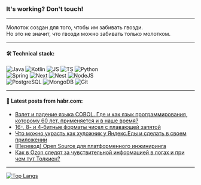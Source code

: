 ### It's working? Don't touch!

---
Молоток создан для того, чтобы им забивать гвозди. <br>
Но это не значит, что гвозди можно забивать только молотком.

---

#### 🛠️ Technical stack:

![Java](https://img.shields.io/badge/Java-informational?logo=Oracle&style=flat&logoColor=white&color=FF4500)
![Kotlin](https://img.shields.io/badge/Kotlin-informational?logo=Kotlin&style=flat&logoColor=white&color=774D97)
![JS](https://img.shields.io/badge/JS-informational?logo=javaScript&style=flat&logoColor=black&color=F7Df1E)
![TS](https://img.shields.io/badge/TypeScript-informational?logo=typeScript&style=flat&logoColor=black&color=017acc)
![Python](https://img.shields.io/badge/Python-informational?logo=Python&style=flat&logoColor=black&color=ffdd54) <br>
![Spring](https://img.shields.io/badge/SpringBoot-informational?logo=SpringBoot&style=flat&logoColor=white&color=6DB33F) 
![Next](https://img.shields.io/badge/Next.js-informational?logo=Next.js&style=flat&logoColor=white&color=3671a1)
![Nest](https://img.shields.io/badge/NestJS-informational?logo=NestJS&style=flat&logoColor=white&color=E0234E)
![NodeJS](https://img.shields.io/badge/NodeJS-informational?logo=node.js&style=flat&logoColor=white&color=70A760) <br>
![PostgreSQL](https://img.shields.io/badge/PostgreSQL-informational?logo=PostgreSQL&style=flat&logoColor=white&color=DAA520)
![MongoDB](https://img.shields.io/badge/MongoDB-informational?logo=MongoDB&style=flat&logoColor=white&color=870000)
![Git](https://img.shields.io/badge/Git-informational?logo=git&style=flat&logoColor=white&color=f74e28)

___

#### 💬 Latest posts from habr.com:

<!-- BLOG-POST-LIST:START -->
- [Взлет и падение языка COBOL. Где и как язык программирования, которому 60 лет, применяется и в наше время?](https://habr.com/ru/companies/sberbank/articles/776650/?utm_source=habrahabr&utm_medium=rss&utm_campaign=776650)
- [16-, 8- и 4-битные форматы чисел с плавающей запятой](https://habr.com/ru/companies/wunderfund/articles/776496/?utm_source=habrahabr&utm_medium=rss&utm_campaign=776496)
- [Что можно украсть как художник у Яндекс.Еды и сделать в своем приложении](https://habr.com/ru/articles/776642/?utm_source=habrahabr&utm_medium=rss&utm_campaign=776642)
- [[Перевод] Open Source для платформенного инжиниринга](https://habr.com/ru/companies/vk/articles/776622/?utm_source=habrahabr&utm_medium=rss&utm_campaign=776622)
- [Как в Ozon следят за чувствительной информацией в логах и при чем тут Толкиен?](https://habr.com/ru/companies/ozontech/articles/776198/?utm_source=habrahabr&utm_medium=rss&utm_campaign=776198)
<!-- BLOG-POST-LIST:END -->

---
[![Top Langs](https://github-readme-stats-git-master-advtsetting-gmailcom.vercel.app/api/top-langs/?username=zloylis&langs_count=10&hide_title=false&title_color=e6edf3&size_weight=0.5&count_weight=0.5&layout=compact&hide_border=true&theme=dracula)](https://github.com/zloylis)

<!-- ![GitHub stats](https://github-readme-stats-git-master-advtsetting-gmailcom.vercel.app/api?username=zloylis&show_icons=true&hide_border=true&theme=dracula&hide_title=true&include_all_commits=true&count_private=true&hide=contribs&hide_rank=true) -->
